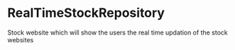 # RealTimeStockRepository
Stock website which will show the users the real time updation of the stock websites
